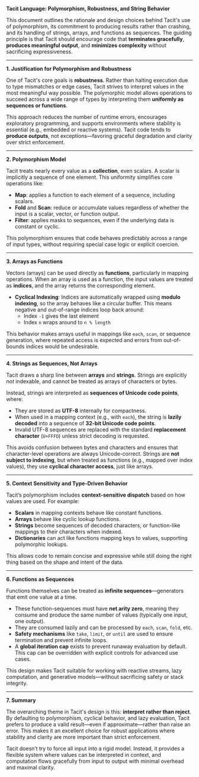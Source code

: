 **Tacit Language: Polymorphism, Robustness, and String Behavior**

This document outlines the rationale and design choices behind Tacit's use of polymorphism, its commitment to producing results rather than crashing, and its handling of strings, arrays, and functions as sequences. The guiding principle is that Tacit should encourage code that **terminates gracefully**, **produces meaningful output**, and **minimizes complexity** without sacrificing expressiveness.

---

**1. Justification for Polymorphism and Robustness**

One of Tacit's core goals is **robustness**. Rather than halting execution due to type mismatches or edge cases, Tacit strives to interpret values in the most meaningful way possible. The polymorphic model allows operations to succeed across a wide range of types by interpreting them **uniformly as sequences or functions**.

This approach reduces the number of runtime errors, encourages exploratory programming, and supports environments where stability is essential (e.g., embedded or reactive systems). Tacit code tends to **produce outputs**, not exceptions—favoring graceful degradation and clarity over strict enforcement.

---

**2. Polymorphism Model**

Tacit treats nearly every value as a **collection**, even scalars. A scalar is implicitly a sequence of one element. This uniformity simplifies core operations like:

- **Map**: applies a function to each element of a sequence, including scalars.
- **Fold** and **Scan**: reduce or accumulate values regardless of whether the input is a scalar, vector, or function output.
- **Filter**: applies masks to sequences, even if the underlying data is constant or cyclic.

This polymorphism ensures that code behaves predictably across a range of input types, without requiring special case logic or explicit coercion.

---

**3. Arrays as Functions**

Vectors (arrays) can be used directly as **functions**, particularly in mapping operations. When an array is used as a function, the input values are treated as **indices**, and the array returns the corresponding element.

- **Cyclical Indexing**: Indices are automatically wrapped using **modulo indexing**, so the array behaves like a circular buffer. This means negative and out-of-range indices loop back around:
  - Index `-1` gives the last element
  - Index `n` wraps around to `n % length`

This behavior makes arrays useful in mappings like `each`, `scan`, or sequence generation, where repeated access is expected and errors from out-of-bounds indices would be undesirable.

---

**4. Strings as Sequences, Not Arrays**

Tacit draws a sharp line between **arrays** and **strings**. Strings are explicitly *not* indexable, and cannot be treated as arrays of characters or bytes.

Instead, strings are interpreted as **sequences of Unicode code points**, where:

- They are stored as **UTF-8** internally for compactness.
- When used in a mapping context (e.g., with `each`), the string is **lazily decoded** into a sequence of **32-bit Unicode code points**.
- Invalid UTF-8 sequences are replaced with the standard **replacement character** (`U+FFFD`) unless strict decoding is requested.

This avoids confusion between bytes and characters and ensures that character-level operations are always Unicode-correct. Strings are **not subject to indexing**, but when treated as functions (e.g., mapped over index values), they use **cyclical character access**, just like arrays.

---

**5. Context Sensitivity and Type-Driven Behavior**

Tacit’s polymorphism includes **context-sensitive dispatch** based on how values are used. For example:

- **Scalars** in mapping contexts behave like constant functions.
- **Arrays** behave like cyclic lookup functions.
- **Strings** become sequences of decoded characters, or function-like mappings to their characters when indexed.
- **Dictionaries** can act like functions mapping keys to values, supporting polymorphic lookups.

This allows code to remain concise and expressive while still doing the right thing based on the shape and intent of the data.

---

**6. Functions as Sequences**

Functions themselves can be treated as **infinite sequences**—generators that emit one value at a time.

- These function-sequences must have **net arity zero**, meaning they consume and produce the same number of values (typically one input, one output).
- They are consumed lazily and can be processed by `each`, `scan`, `fold`, etc.
- **Safety mechanisms** like `take`, `limit`, or `until` are used to ensure termination and prevent infinite loops.
- A **global iteration cap** exists to prevent runaway evaluation by default. This cap can be overridden with explicit controls for advanced use cases.

This design makes Tacit suitable for working with reactive streams, lazy computation, and generative models—without sacrificing safety or stack integrity.

---

**7. Summary**

The overarching theme in Tacit's design is this: **interpret rather than reject**. By defaulting to polymorphism, cyclical behavior, and lazy evaluation, Tacit prefers to produce a valid result—even if approximate—rather than raise an error. This makes it an excellent choice for robust applications where stability and clarity are more important than strict enforcement.

Tacit doesn’t try to force all input into a rigid model. Instead, it provides a flexible system where values can be interpreted in context, and computation flows gracefully from input to output with minimal overhead and maximal clarity.

